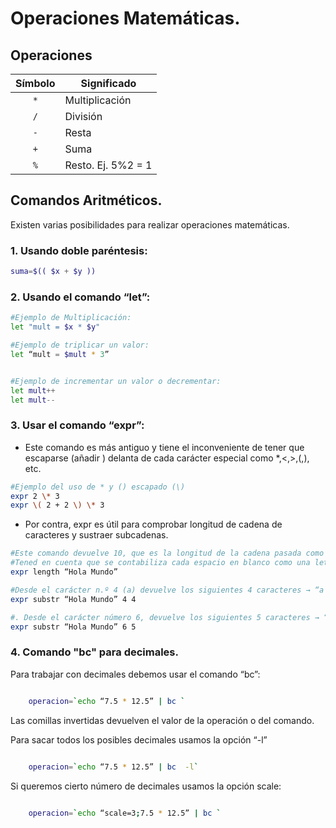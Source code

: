 # Operaciones Matemáticas.

## Operaciones

<center>

| Símbolo | <center> Significado </center> |
| :-----: | :----------------------------- |
|   `*`   | Multiplicación                 |
|   `/`   | División                       |
|   `-`   | Resta                          |
|   `+`   | Suma                           |
|   `%`   | Resto. Ej. 5%2 = 1             |

</center>

## Comandos Aritméticos.

Existen varias posibilidades para realizar operaciones matemáticas.

### 1. Usando doble paréntesis:

```bash
suma=$(( $x + $y ))
```

### 2. Usando el comando “let”:

```bash
#Ejemplo de Multiplicación:
let "mult = $x * $y"

#Ejemplo de triplicar un valor:
let “mult = $mult * 3”


#Ejemplo de incrementar un valor o decrementar:
let mult++
let mult--
```

### 3. Usar el comando “expr”:

- Este comando es más antiguo y tiene el inconveniente de tener que escaparse (añadir \) delanta de cada carácter especial como \*,<,>,(,), etc.

```bash
#Ejemplo del uso de * y () escapado (\)
expr 2 \* 3
expr \( 2 + 2 \) \* 3
```

- Por contra, expr es útil para comprobar longitud de cadena de caracteres y sustraer subcadenas.

```bash
#Este comando devuelve 10, que es la longitud de la cadena pasada como parámetro.
#Tened en cuenta que se contabiliza cada espacio en blanco como una letra.
expr length “Hola Mundo”

#Desde el carácter n.º 4 (a) devuelve los siguientes 4 caracteres → “a Mu”
expr substr “Hola Mundo” 4 4

#. Desde el carácter número 6, devuelve los siguientes 5 caracteres → “Mundo”
expr substr “Hola Mundo” 6 5
```

### 4. Comando "bc" para decimales.

Para trabajar con decimales debemos usar el comando “bc”:

```bash title=""

	operacion=`echo “7.5 * 12.5” | bc `
```

Las comillas invertidas devuelven el valor de la operación o del comando.

Para sacar todos los posibles decimales usamos la opción “-l”

```bash title=""

    operacion=`echo “7.5 * 12.5” | bc  -l`
```

Si queremos cierto número de decimales usamos la opción scale:

```bash title=""

    operacion=`echo “scale=3;7.5 * 12.5” | bc `
```
